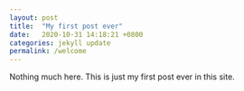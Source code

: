 ```yaml
---
layout: post
title:  "My first post ever"
date:   2020-10-31 14:18:21 +0800
categories: jekyll update
permalink: /welcome
---
```

Nothing much here. This is just my first post ever in this site.
